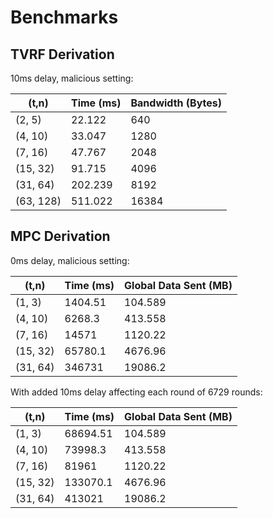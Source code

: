 # Benchmarks

## TVRF Derivation
10ms delay, malicious setting:

| (t,n)    | Time (ms) | Bandwidth (Bytes) |
|----------|-----------|--------------------|
| (2, 5)   | 22.122    | 640                |
| (4, 10)  | 33.047    | 1280               |
| (7, 16)  | 47.767    | 2048               |
| (15, 32) | 91.715    | 4096               |
| (31, 64) | 202.239   | 8192               |
| (63, 128)| 511.022   | 16384              |

## MPC Derivation
0ms delay, malicious setting:

| (t,n)    | Time (ms) | Global Data Sent (MB) |
|----------|-----------|-----------------------|
| (1, 3)   | 1404.51   | 104.589               |
| (4, 10)  | 6268.3    | 413.558               |
| (7, 16)  | 14571     | 1120.22               |
| (15, 32) | 65780.1   | 4676.96               |
| (31, 64) | 346731    | 19086.2               |

With added 10ms delay affecting each round of 6729 rounds:

| (t,n)    | Time (ms) | Global Data Sent (MB) |
|----------|-----------|-----------------------|
| (1, 3)   | 68694.51  | 104.589               |
| (4, 10)  | 73998.3   | 413.558               |
| (7, 16)  | 81961     | 1120.22               |
| (15, 32) | 133070.1  | 4676.96               |
| (31, 64) | 413021    | 19086.2               |


